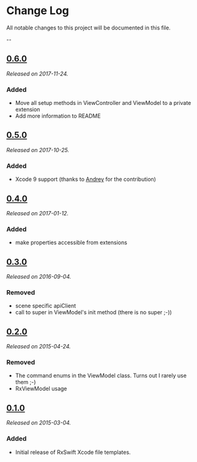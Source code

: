 # Change Log
All notable changes to this project will be documented in this file.

--

## [0.6.0](https://github.com/pixeldock/RxSwift-Xcode-Templates/releases/tag/v0.5.0)
_Released on 2017-11-24._
### Added
* Move all setup methods in ViewController and ViewModel to a private extension
* Add more information to README

## [0.5.0](https://github.com/pixeldock/RxSwift-Xcode-Templates/releases/tag/v0.5.0)
_Released on 2017-10-25._
### Added
* Xcode 9 support (thanks to [Andrey](https://github.com/gershengoren) for the contribution)

## [0.4.0](https://github.com/pixeldock/RxSwift-Xcode-Templates/releases/tag/v0.4.0)
_Released on 2017-01-12._
### Added
* make properties accessible from extensions

## [0.3.0](https://github.com/pixeldock/RxSwift-Xcode-Templates/releases/tag/v0.3.0)
_Released on 2016-09-04._

### Removed
* scene specific apiClient
* call to super in ViewModel's init method (there is no super ;-))

## [0.2.0](https://github.com/pixeldock/RxSwift-Xcode-Templates/releases/tag/v0.2.0)
_Released on 2015-04-24._

### Removed
* The command enums in the ViewModel class. Turns out I rarely use them ;-)
* RxViewModel usage

## [0.1.0](https://github.com/pixeldock/RxSwift-Xcode-Templates/releases/tag/v0.1.0)
_Released on 2015-03-04._

### Added
* Initial release of RxSwift Xcode file templates.
